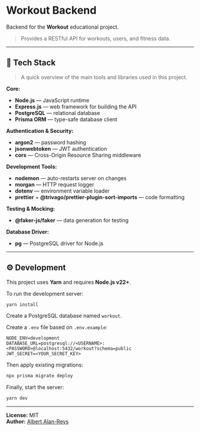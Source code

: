 # Workout Backend

Backend for the **Workout** educational project.

> Provides a RESTful API for workouts, users, and fitness data.

---

## 🧰 Tech Stack

> A quick overview of the main tools and libraries used in this project.

**Core:**

- **Node.js** — JavaScript runtime
- **Express.js** — web framework for building the API
- **PostgreSQL** — relational database
- **Prisma ORM** — type-safe database client

**Authentication & Security:**

- **argon2** — password hashing
- **jsonwebtoken** — JWT authentication
- **cors** — Cross-Origin Resource Sharing middleware

**Development Tools:**

- **nodemon** — auto-restarts server on changes
- **morgan** — HTTP request logger
- **dotenv** — environment variable loader
- **prettier** + **@trivago/prettier-plugin-sort-imports** — code formatting

**Testing & Mocking:**

- **@faker-js/faker** — data generation for testing

**Database Driver:**

- **pg** — PostgreSQL driver for Node.js

---

## ⚙️ Development

This project uses **Yarn** and requires **Node.js v22+**.

To run the development server:

```bash
yarn install
```

Create a PostgreSQL database named `workout`.

Create a `.env` file based on `.env.example`:

```
NODE_ENV=development
DATABASE_URL=postgresql://<USERNAME>:<PASSWORD>@localhost:5432/workout?schema=public
JWT_SECRET=<YOUR_SECRET_KEY>
```

Then apply existing migrations:

```bash
npx prisma migrate deploy
```

Finally, start the server:

```bash
yarn dev
```

---

**License:** MIT  
**Author:** [Albert Alan-Reys](https://github.com/albert-alanreys)
